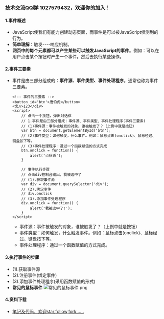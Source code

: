### 技术交流QQ群:1027579432，欢迎你的加入！
#### 1.事件概述
- JavaScript使我们有能力创建动态页面，而事件是可以被JavaScript侦测到的行为。
- **简单理解**：触发----响应机制。
- **网页中的每个元素都可以产生某些可以触发JavaScript的事件**。例如：可以在用户点击某个按钮时产生一个事件，然后去执行某些操作。
#### 2.事件三要素
- 事件是由三部分组成的：**事件源、事件类型、事件处理程序**。通常也称为事件三要素。
    ```
    <!-- 事件的三要素 -->
    <button id='btn'>唐伯虎</button>
    <div>123</div>
    <script>
        // 点击一个按钮，弹出对话框
        // 1.事件是由三部分组成：事件源、事件类型、事件处理程序(事件三要素)
        // (1)事件源：事件被触发的对象，谁被触发了？（上例中就是按钮）
        var btn = document.getElementById('btn');
        // (2)事件类型：如何触发，什么事件。例如：鼠标点击(onclick)、鼠标经过、键盘按下等。
        // (3)事件处理程序：通过一个函数赋值的方式完成
        btn.onclick = function() {
            alert('点秋香');
        }
        
        // 事件执行步骤
        // 点击div控制台输出，我被选中了
        // (1).获取事件源
        var div = document.querySelector('div');
        // (2).绑定事件
        // div.onclick
        // (3).添加事件处理程序
        div.onclick = function() {
            alert('我被选中了!');
        }
    </script>
    ```
    - 事件源：事件被触发的对象，谁被触发了？（上例中就是按钮）
    - 事件类型：如何触发，什么触发事件。例如：鼠标点击(onclick)、鼠标经过、键盘按下等。
    - 事件处理程序：通过一个函数赋值的方式完成。
#### 3.执行事件的步骤
- (1).获取事件源
- (2).注册事件(绑定事件)
- (3).添加事件处理程序(采用函数赋值的形式)
- **常见的鼠标事件**
![常见的鼠标事件.png](https://upload-images.jianshu.io/upload_images/13407176-f10856d5439aba70.png?imageMogr2/auto-orient/strip%7CimageView2/2/w/1240)
#### 4.资料下载
- [笔记及代码，欢迎star,follow,fork......](https://github.com/cdlwhm1217096231/HTML_CSS_JavaScript/tree/master/JavaScript)